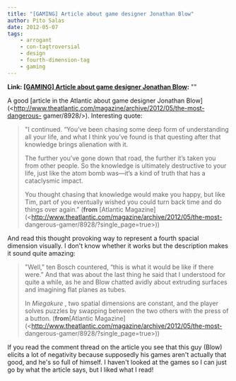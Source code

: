 ```yaml
---
title: "[GAMING] Article about game designer Jonathan Blow"
author: Pito Salas
date: 2012-05-07
tags:
    - arrogant
    - con-tagtroversial
    - design
    - fourth-dimension-tag
    - gaming
---
```


**Link: [[GAMING] Article about game designer Jonathan Blow](None):** ""

A good [article in the Atlantic about game designer Jonathan
Blow](<http://www.theatlantic.com/magazine/archive/2012/05/the-most-dangerous-
gamer/8928/>). Interesting quote:

> "I continued. “You’ve been chasing some deep form of understanding all your
> life, and what I think you’ve found is that questing after that knowledge
> brings alienation with it.
>
> The further you’ve gone down that road, the further it’s taken you from
> other people. So the knowledge is ultimately destructive to your life, just
> like the atom bomb was—it’s a kind of truth that has a cataclysmic impact.
>
> You thought chasing that knowledge would make you happy, but like Tim, part
> of you eventually wished you could turn back time and do things over again.”
> (**from** [Atlantic
> Magazine](<http://www.theatlantic.com/magazine/archive/2012/05/the-most-
> dangerous-gamer/8928/?single_page=true>))

And read this thought provoking way to represent a fourth spacial dimension
visually. I don't know whether it works but the description makes it sound
quite amazing:

> "Well,” ten Bosch countered, “this is what it would be like if there were.”
> And that was about the last thing he said that I understood for quite a
> while, as he and Blow chatted avidly about extruding surfaces and imagining
> flat planes as tubes.
>
> In  _Miegakure_ , two spatial dimensions are constant, and the player solves
> puzzles by swapping between the two others with the press of a button.
> (**from**[Atlantic
> Magazine](<http://www.theatlantic.com/magazine/archive/2012/05/the-most-
> dangerous-gamer/8928/?single_page=true>))

If you read the comment thread on the article you see that this guy (Blow)
elicits a lot of negativity because supposedly his games aren't actually that
good, and he's so full of himself. I haven't looked at the games so I can just
go by what the article says, but I liked what I read!


